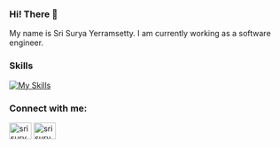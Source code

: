 ### Hi! There 👋
My name is Sri Surya Yerramsetty. I am currently working as a software engineer.

### Skills
[![My Skills](https://skillicons.dev/icons?i=html,css,js,ts,mongodb,express,react,nodejs&theme=light)]()





<h3 align="left">Connect with me:</h3>

<p align="left">
<a href="https://www.linkedin.com/in/sri-surya-yerramsetty-dev/" target="_blank"><img align="center" src="https://raw.githubusercontent.com/rahuldkjain/github-profile-readme-generator/master/src/images/icons/Social/linked-in-alt.svg" alt="srisurya" height="30" width="40" /></a>
<a href="https://www.instagram.com/sri_surya_yerramsetty/" target="_blank"><img align="center" src="https://raw.githubusercontent.com/rahuldkjain/github-profile-readme-generator/master/src/images/icons/Social/instagram.svg" alt="srisurya" height="30" width="40" /></a>
</p>


